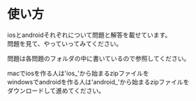 # 使い方
iosとandroidそれぞれについて問題と解答を載せています。  
問題を見て、やっていってみてください。  
  
問題は各問題のフォルダの中に書いているので参照してください。  
  
macでiosを作る人は'ios_'から始まるzipファイルを  
windowsでandroidを作る人は'android_'から始まるzipファイルを  
ダウンロードして進めてください。
